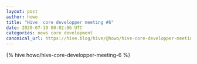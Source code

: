 ```yaml
---
layout: post
author: howo
title: "Hive  core developper meeting #6"
date: 2020-07-10 00:02:06 UTC
categories: news core development
canonical_url: https://hive.blog/hive/@howo/hive-core-developper-meeting-6
---
```

{% hive howo/hive-core-developper-meeting-6 %}
